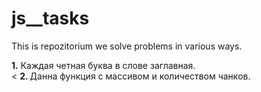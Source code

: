 # js__tasks

This is repozitorium we solve problems in various ways.

<b>1.</b> Каждая четная буква в слове заглавная.</br><
<b>2. </b>Данна функция с массивом и количеством чанков.
